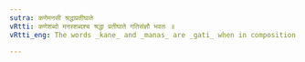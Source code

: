 ```yaml
---
sutra: कणेमनसी श्रद्धाप्रतीघाते
vRtti: कणेशब्दो मनस्शब्दश्च श्रद्धा प्रतीघाते गतिसंज्ञौ भवतः ॥
vRtti_eng: The words _kane_ and _manas_ are _gati_ when in composition with a verb and used in the sense of reaction by satiation.

---
```

